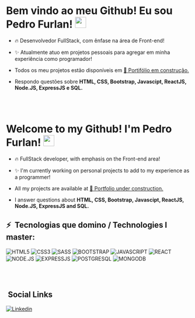 <h1> Bem vindo ao meu Github! Eu sou Pedro Furlan! <img src="https://raw.githubusercontent.com/kaueMarques/kaueMarques/master/hi.gif" width="30px"></h1>



- :fire: Desenvolvedor FullStack, com ênfase na área de Front-end!


- :sparkles: Atualmente atuo em projetos pessoais para agregar em minha experiência como programador!


-  Todos os meu projetos estão disponíveis em [:hammer: Portifólio em construção.](https://github.com/PedroFurlann)

- Respondo questões sobre **HTML, CSS, Bootstrap, Javascipt, ReactJS, Node.JS, ExpressJS e SQL.**

<br></br>

<h1> Welcome to my Github! I'm Pedro Furlan! <img src="https://raw.githubusercontent.com/kaueMarques/kaueMarques/master/hi.gif" width="30px"></h1>



- :fire: FullStack developer, with emphasis on the Front-end area!


- :sparkles: I'm currently working on personal projects to add to my experience as a programmer!


- All my projects are available at [:hammer: Portfolio under construction.](https://github.com/PedroFurlann)

- I answer questions about **HTML, CSS, Bootstrap, Javascipt, ReactJS, Node.JS, ExpressJS and SQL.**

## :zap: &nbsp;Tecnologias que domino / Technologies I master:
<img align="center" alt="HTML5"
src="https://img.shields.io/badge/HTML5-E34F26?style=for-the-badge&logo=html5&logoColor=white">
<img align="center" alt="CSS3"
src="https://img.shields.io/badge/CSS3-1572B6?=for-the-badge&logo=css3&logoColor=white">
<img align="center" alt="SASS"
src="https://img.shields.io/badge/Sass-CC6699?style=for-the-badge&logo=sass&logoColor=white">
<img align="center" alt="BOOTSTRAP"
src="https://img.shields.io/badge/Bootstrap-563D7C?style=for-the-badge&logo=bootstrap&logoColor=white">
<img align="center" alt="JAVASCRIPT"
src="https://img.shields.io/badge/JavaScript-323330?style=for-the-badge&logo=javascript&logoColor=white">
<img align="center" alt="REACT"
src="https://img.shields.io/badge/React-20232A?style=for-the-badge&logo=react&logoColor=white">
<img align="center" alt="NODE.JS"
src="https://img.shields.io/badge/Node.js-43853D?style=for-the-badge&logo=node.js&logoColor=white">
<img align="center" alt="EXPRESSJS"
src="https://img.shields.io/badge/Express.Js-404D59?style=for-the-badge&logo=express.js&logoColor=white">
<img align="center" alt="POSTGRESQL"
src="https://img.shields.io/badge/PostgreSQL-316192?style=for-the-badge&logo=postgresql&logoColor=white">
<img align="center" alt="MONGODB"
src="https://img.shields.io/badge/MongoDB-4EA94B?style=for-the-badge&logo=mongodb&logoColor=white">




<br><br>

## &nbsp;Social Links

[![Linkedin](https://img.shields.io/badge/Linkedin-007785?style=for-the-badge&logo=linkedin&logoColor=white)](https://www.linkedin.com/in/pedro-furlan-b77707245/)




